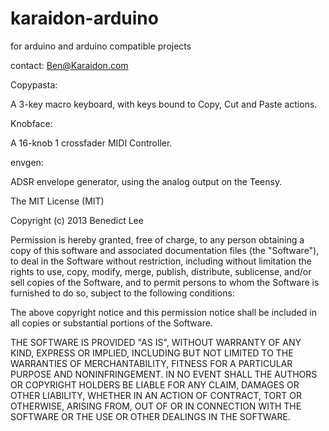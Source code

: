karaidon-arduino
================

for arduino and arduino compatible projects

contact: Ben@Karaidon.com


Copypasta:

A 3-key macro keyboard, with keys bound to Copy, Cut and Paste actions.


Knobface:

A 16-knob 1 crossfader MIDI Controller.


envgen:

ADSR envelope generator, using the analog output on the Teensy.









The MIT License (MIT)

Copyright (c) 2013 Benedict Lee

Permission is hereby granted, free of charge, to any person obtaining a copy
of this software and associated documentation files (the "Software"), to deal
in the Software without restriction, including without limitation the rights
to use, copy, modify, merge, publish, distribute, sublicense, and/or sell
copies of the Software, and to permit persons to whom the Software is
furnished to do so, subject to the following conditions:

The above copyright notice and this permission notice shall be included in
all copies or substantial portions of the Software.

THE SOFTWARE IS PROVIDED "AS IS", WITHOUT WARRANTY OF ANY KIND, EXPRESS OR
IMPLIED, INCLUDING BUT NOT LIMITED TO THE WARRANTIES OF MERCHANTABILITY,
FITNESS FOR A PARTICULAR PURPOSE AND NONINFRINGEMENT. IN NO EVENT SHALL THE
AUTHORS OR COPYRIGHT HOLDERS BE LIABLE FOR ANY CLAIM, DAMAGES OR OTHER
LIABILITY, WHETHER IN AN ACTION OF CONTRACT, TORT OR OTHERWISE, ARISING FROM,
OUT OF OR IN CONNECTION WITH THE SOFTWARE OR THE USE OR OTHER DEALINGS IN
THE SOFTWARE.
